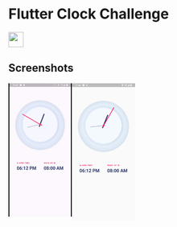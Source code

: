 # Flutter Clock Challenge 

<img src='http://sovitpoudel.com.np/wp-content/uploads/2019/01/flutter.png' height='30' width='30' align='top'>

## Screenshots

<img src='https://github.com/Techno-Disaster/FlutterClock/blob/master/images/flutterclock.gif' align='left' width='25%'>


<img src='https://github.com/Techno-Disaster/FlutterClock/blob/master/images/Screenshot_20191204-004407_clock_app.png' width='25%'>

